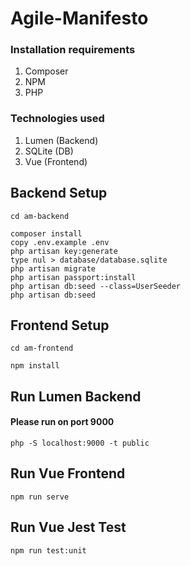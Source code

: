 # Agile-Manifesto

### Installation requirements
1. Composer
2. NPM
3. PHP

### Technologies used
1. Lumen (Backend)
2. SQLite (DB)
3. Vue (Frontend)

## Backend Setup

```
cd am-backend

composer install
copy .env.example .env
php artisan key:generate
type nul > database/database.sqlite
php artisan migrate  
php artisan passport:install
php artisan db:seed --class=UserSeeder
php artisan db:seed
```

## Frontend Setup
```
cd am-frontend

npm install
```

## Run Lumen Backend
#### Please run on port 9000
```
php -S localhost:9000 -t public
```

## Run Vue Frontend
```
npm run serve
```

## Run Vue Jest Test
```
npm run test:unit
```
